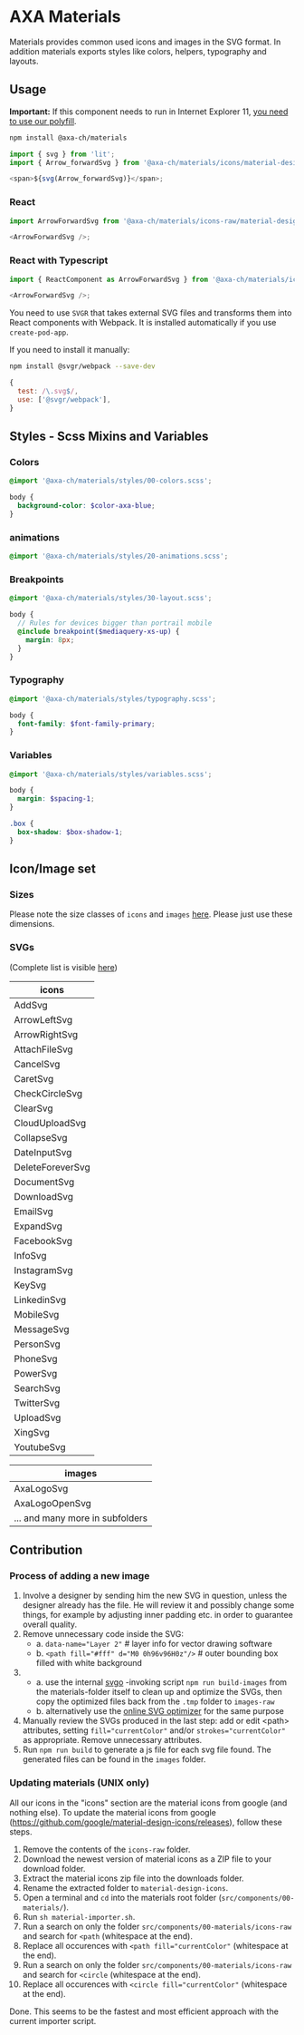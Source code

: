 # AXA Materials

Materials provides common used icons and images in the SVG format. In addition materials exports styles like colors, helpers, typography and layouts.

## Usage

**Important:** If this component needs to run in Internet Explorer 11, [you need to use our polyfill](https://github.com/axa-ch-webhub-cloud/pattern-library/tree/develop/src/components/05-utils/polyfill).

```bash
npm install @axa-ch/materials
```

```js
import { svg } from 'lit';
import { Arrow_forwardSvg } from '@axa-ch/materials/icons/material-design';

<span>${svg(Arrow_forwardSvg)}</span>;
```

### React

```js
import ArrowForwardSvg from '@axa-ch/materials/icons-raw/material-design/arrow-forward.svg';

<ArrowForwardSvg />;
```

### React with Typescript

```js
import { ReactComponent as ArrowForwardSvg } from '@axa-ch/materials/icons-raw/material-design/arrow-forward.svg';

<ArrowForwardSvg />;
```

You need to use `SVGR` that takes external SVG files and transforms them into React components with Webpack. It is installed automatically if you use `create-pod-app`.

If you need to install it manually:

```bash
npm install @svgr/webpack --save-dev
```

```js
{
  test: /\.svg$/,
  use: ['@svgr/webpack'],
}
```

## Styles - Scss Mixins and Variables

### Colors

```scss
@import '@axa-ch/materials/styles/00-colors.scss';

body {
  background-color: $color-axa-blue;
}
```

### animations

```scss
@import '@axa-ch/materials/styles/20-animations.scss';
```

### Breakpoints

```scss
@import '@axa-ch/materials/styles/30-layout.scss';

body {
  // Rules for devices bigger than portrail mobile
  @include breakpoint($mediaquery-xs-up) {
    margin: 8px;
  }
}
```

### Typography

```scss
@import '@axa-ch/materials/styles/typography.scss';

body {
  font-family: $font-family-primary;
}
```

### Variables

```scss
@import '@axa-ch/materials/styles/variables.scss';

body {
  margin: $spacing-1;
}

.box {
  box-shadow: $box-shadow-1;
}
```

## Icon/Image set

### Sizes

Please note the size classes of `icons` and `images` [here](https://www.figma.com/file/6zurYk3bJpzUg0H2THSxGF/AXA-UI-Kit?node-id=0%3A57). Please just use these dimensions.

### SVGs

(Complete list is visible [here](https://github.com/axa-ch-webhub-cloud/pattern-library/tree/develop/src/components/00-materials/icons-raw))

| icons            |
| ---------------- |
| AddSvg           |
| ArrowLeftSvg     |
| ArrowRightSvg    |
| AttachFileSvg    |
| CancelSvg        |
| CaretSvg         |
| CheckCircleSvg   |
| ClearSvg         |
| CloudUploadSvg   |
| CollapseSvg      |
| DateInputSvg     |
| DeleteForeverSvg |
| DocumentSvg      |
| DownloadSvg      |
| EmailSvg         |
| ExpandSvg        |
| FacebookSvg      |
| InfoSvg          |
| InstagramSvg     |
| KeySvg           |
| LinkedinSvg      |
| MobileSvg        |
| MessageSvg       |
| PersonSvg        |
| PhoneSvg         |
| PowerSvg         |
| SearchSvg        |
| TwitterSvg       |
| UploadSvg        |
| XingSvg          |
| YoutubeSvg       |

| images                          |
| ------------------------------- |
| AxaLogoSvg                      |
| AxaLogoOpenSvg                  |
| ... and many more in subfolders |

## Contribution

### Process of adding a new image

1. Involve a designer by sending him the new SVG in question, unless the designer already has the file. He will review it and possibly change some things, for example by adjusting inner padding etc. in order to guarantee overall quality.
1. Remove unnecessary code inside the SVG:
   - a. `data-name="Layer 2"` # layer info for vector drawing software
   - b. `<path fill="#fff" d="M0 0h96v96H0z"/>` # outer bounding box filled with white background
1. - a. use the internal [svgo](https://github.com/svg/svgo) -invoking script `npm run build-images` from the materials-folder itself to clean up and optimize the SVGs, then copy the optimized files back from the `.tmp` folder to `images-raw`
   - b. alternatively use the [online SVG optimizer](https://jakearchibald.github.io/svgomg/) for the same purpose
1. Manually review the SVGs produced in the last step: add or edit &lt;path&gt; attributes, setting `fill="currentColor"` and/or `strokes="currentColor"` as appropriate. Remove unnecessary attributes.
1. Run `npm run build` to generate a js file for each svg file found. The generated files can be found in the `images` folder.

### Updating materials (UNIX only)

All our icons in the "icons" section are the material icons from google (and nothing else). To update the material icons from google (https://github.com/google/material-design-icons/releases), follow these steps.

1. Remove the contents of the `icons-raw` folder.
1. Download the newest version of material icons as a ZIP file to your download folder.
1. Extract the material icons zip file into the downloads folder.
1. Rename the extracted folder to `material-design-icons`.
1. Open a terminal and `cd` into the materials root folder (`src/components/00-materials/`).
1. Run `sh material-importer.sh`.
1. Run a search on only the folder `src/components/00-materials/icons-raw` and search for `<path` (whitespace at the end).
1. Replace all occurences with `<path fill="currentColor"` (whitespace at the end).
1. Run a search on only the folder `src/components/00-materials/icons-raw` and search for `<circle` (whitespace at the end).
1. Replace all occurences with `<circle fill="currentColor"` (whitespace at the end).

Done. This seems to be the fastest and most efficient approach with the current importer script.
